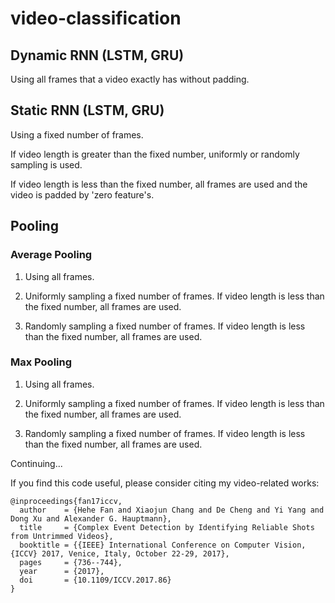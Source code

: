 # video-classification

## Dynamic RNN (LSTM, GRU)

Using all frames that a video exactly has without padding.

## Static RNN (LSTM, GRU)
Using a fixed number of frames. 

If video length is greater than the fixed number, uniformly or randomly sampling is used.

If video length is less than the fixed number, all frames are used and the video is padded by 'zero feature's.

## Pooling

### Average Pooling

1. Using all frames.

2. Uniformly sampling a fixed number of frames. If video length is less than the fixed number, all frames are used.

3. Randomly sampling a fixed number of frames. If video length is less than the fixed number, all frames are used.

### Max Pooling

1. Using all frames.

2. Uniformly sampling a fixed number of frames. If video length is less than the fixed number, all frames are used.

3. Randomly sampling a fixed number of frames. If video length is less than the fixed number, all frames are used.

Continuing...

If you find this code useful, please consider citing my video-related works:
```
@inproceedings{fan17iccv,
  author    = {Hehe Fan and Xiaojun Chang and De Cheng and Yi Yang and Dong Xu and Alexander G. Hauptmann},
  title     = {Complex Event Detection by Identifying Reliable Shots from Untrimmed Videos},
  booktitle = {{IEEE} International Conference on Computer Vision, {ICCV} 2017, Venice, Italy, October 22-29, 2017},
  pages     = {736--744},
  year      = {2017},
  doi       = {10.1109/ICCV.2017.86}
}
```
